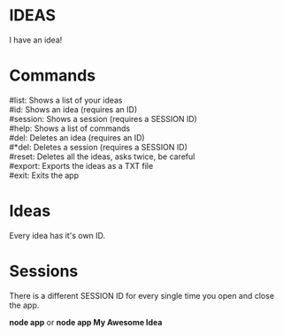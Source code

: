 # IDEAS
I have an idea!

# Commands
#list: Shows a list of your ideas\
#id: Shows an idea (requires an ID)\
#session: Shows a session (requires a SESSION ID)\
#help: Shows a list of commands\
#del: Deletes an idea (requires an ID)\
#\*del: Deletes a session (requires a SESSION ID)\
#reset: Deletes all the ideas, asks twice, be careful\
#export: Exports the ideas as a TXT file\
#exit: Exits the app

# Ideas
Every idea has it's own ID.

# Sessions
There is a different SESSION ID for every single time you open and close the app.

**node app** or **node app My Awesome Idea**
